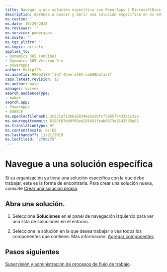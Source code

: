```yaml
---
title: Navegar a una solución específica con PowerApps | MicrosoftDocs
description: Aprenda a buscar y abrir una solución específica en su entorno
ms.custom: ''
ms.date: 10/29/2018
ms.reviewer: ''
ms.service: powerapps
ms.suite: ''
ms.tgt_pltfrm: ''
ms.topic: article
applies_to:
- Dynamics 365 (online)
- Dynamics 365 Version 9.x
- powerapps
author: Mattp123
ms.assetid: 990b3189-f3d7-4bee-a404-ca690bbfacff
caps.latest.revision: 12
ms.author: matp
manager: kvivek
search.audienceType:
- maker
search.app:
- PowerApps
- D365CE
ms.openlocfilehash: 3c531af12b6a28346e5e3bfcfc865f643295c32e
ms.sourcegitcommit: 8185f87dddf05ee256491feab9873e9143535e02
ms.translationtype: HT
ms.contentlocale: es-ES
ms.lasthandoff: 11/01/2019
ms.locfileid: "2700275"
---
```

# <a name="navigate-to-a-specific-solution"></a>Navegue a una solución específica

Si su organización ya tiene una solución específica con la que debe trabajar, esta es la forma de encontrarla. Para crear una solución nueva, consulte [Crear una solución propia](create-solution.md).  
  
## <a name="open-a-solution"></a>Abra una solución.  
  
1. Seleccione **Soluciones** en el panel de navegación izquierdo para ver una lista de soluciones en el entorno.
  
2. Seleccione la solución en la que desea trabajar o vea todos los componentes que contiene. Más información: [Agregar componentes](solutions-overview.md)  

 ## <a name="next-steps"></a>Pasos siguientes
[Supervisión y administración de procesos de flujo de trabajo](/flow/monitor-manage-processes)
